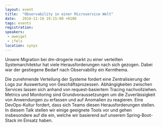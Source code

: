 ```yaml
---
layout: event
title:  "Observability in einer Microservice Welt"
date:   2018-11-18 19:15:00 +0100
tags: events
registration:
speakers:
 - aweigel
 - jfels
location: synyx 
---
```


Unsere Migration bei dm-drogerie markt zu einer verteilten Systemarchitektur hat viele Herausforderungen nach sich gezogen. Dabei war der gestiegene Bedarf nach Observability ein Kernthema.

Die zunehmende Verteilung der Systeme fordert eine Zentralisierung der Logs zur Auswertung von Geschäftsprozessen. Abhängigkeiten zwischen Services lassen sich anhand von request-basiertem Tracing nachvollziehen. Metrics und Monitoring sind Grundvoraussetzungen um die Zuverlässigkeit von Anwendungen zu erfassen und auf Anomalien zu reagieren. Eine DevOps-Kultur fordert, dass sich Teams diesen Herausforderungen stellen. In diesem Talk stellen wir einige geeignete Tools vor und gehen insbesondere auf die ein, welche wir basierend auf unserem Spring-Boot-Stack im Einsatz haben.
